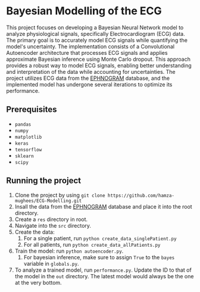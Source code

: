 # Bayesian Modelling of the ECG

This project focuses on developing a Bayesian Neural Network model to analyze physiological signals, specifically Electrocardiogram (ECG) data. The primary goal is to accurately model ECG signals while quantifying the model's uncertainty. The implementation consists of a Convolutional Autoencoder architecture that processes ECG signals and applies approximate Bayesian inference using Monte Carlo dropout. This approach provides a robust way to model ECG signals, enabling better understanding and interpretation of the data while accounting for uncertainties. The project utilizes ECG data from the [EPHNOGRAM](https://physionet.org/content/ephnogram/1.0.0/) database, and the implemented model has undergone several iterations to optimize its performance.

## Prerequisites

- `pandas`
- `numpy`
- `matplotlib`
- `keras`
- `tensorflow`
- `sklearn`
- `scipy`

## Running the project

1. Clone the project by using `git clone https://github.com/hamza-mughees/ECG-Modelling.git`
2. Insall the data from the [EPHNOGRAM](https://physionet.org/content/ephnogram/1.0.0/) database and place it into the root directory.
3. Create a `res` directory in root.
4. Navigate into the `src` directory.
5. Create the data:
   1. For a single patient, run `python create_data_singlePatient.py`
   2. For all patients, run `python create_data_allPatients.py`
6. Train the model: run `python autoencoder.py`.
   1. For bayesian inference, make sure to assign `True` to the `bayes` variable in `globals.py`.
7. To analyze a trained model, run `performance.py`. Update the ID to that of the model in the `out` directory. The latest model would always be the one at the very bottom.